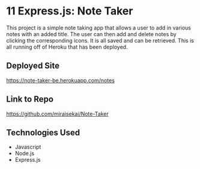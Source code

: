 # 11 Express.js: Note Taker
This project is a simple note taking app that allows a user to add in various notes with an added title. The user can then add and delete notes by clicking the corresponding icons. It is all saved and can be retrieved. This is all running off of Heroku that has been deployed. 

## Deployed Site
https://note-taker-be.herokuapp.com/notes

## Link to Repo
https://github.com/miraisekai/Note-Taker

## Technologies Used

- Javascript
- Node.js
- Express.js





